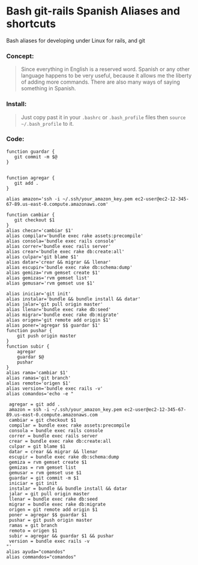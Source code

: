 Bash git-rails Spanish Aliases and shortcuts
===========================================

Bash aliases for developing under Linux for rails, and git

### Concept:
> Since everything in English is a reserved word. Spanish or any other language happens to be very useful, because it allows me the liberty of adding more commands. There are also many ways of saying something in Spanish.


### Install:
> Just copy past it in your `.bashrc` or `.bash_profile`
files then `source ~/.bash_profile` to it.


### Code:
```
function guardar {
   git commit -m $@
}


function agregar {
   git add .
}

alias amazon='ssh -i ~/.ssh/your_amazon_key.pem ec2-user@ec2-12-345-67-89.us-east-0.compute.amazonaws.com'

function cambiar {
   git checkout $1
}
alias checar='cambiar $1'
alias compilar='bundle exec rake assets:precompile'
alias consola='bundle exec rails console'
alias correr='bundle exec rails server'
alias crear='bundle exec rake db:create:all'
alias culpar='git blame $1'
alias datar='crear && migrar && llenar'
alias escupir='bundle exec rake db:schema:dump'
alias gemiza='rvm gemset create $1'
alias gemizas='rvm gemset list'
alias gemusar='rvm gemset use $1'

alias iniciar='git init'
alias instalar='bundle && bundle install && datar'
alias jalar='git pull origin master'
alias llenar='bundle exec rake db:seed'
alias migrar='bundle exec rake db:migrate'
alias origen='git remote add origin $1'
alias poner='agregar $$ guardar $1'
function pushar {
	git push origin master
}
function subir {
	agregar
	guardar $@
	pushar
}
alias rama='cambiar $1'
alias ramas='git branch'
alias remoto='origen $1'
alias version='bundle exec rails -v'
alias comandos='echo -e "

 agregar = git add .
 amazon = ssh -i ~/.ssh/your_amazon_key.pem ec2-user@ec2-12-345-67-89.us-east-0.compute.amazonaws.com
 cambiar = git checkout $1
 compilar = bundle exec rake assets:precompile
 consola = bundle exec rails console
 correr = bundle exec rails server
 crear = bundle exec rake db:create:all
 culpar = git blame $1
 datar = crear && migrar && llenar
 escupir = bundle exec rake db:schema:dump
 gemiza = rvm gemset create $1
 gemizas = rvm gemset list
 gemusar = rvm gemset use $1
 guardar = git commit -m $1
 iniciar = git init
 instalar = bundle && bundle install && datar
 jalar = git pull origin master
 llenar = bundle exec rake db:seed
 migrar = bundle exec rake db:migrate
 origen = git remote add origin $1
 poner = agregar $$ guardar $1
 pushar = git push origin master
 ramas = git branch
 remoto = origen $1
 subir = agregar && guardar $1 && pushar
 version = bundle exec rails -v
"'
alias ayuda="comandos"
alias commandos="comandos"

```
